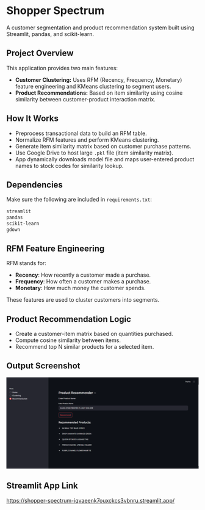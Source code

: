 # Shopper Spectrum
A customer segmentation and product recommendation system built using Streamlit, pandas, and scikit-learn.

## Project Overview
This application provides two main features:

- **Customer Clustering:** Uses RFM (Recency, Frequency, Monetary) feature engineering and KMeans clustering to segment users.
- **Product Recommendations:** Based on item similarity using cosine similarity between customer-product interaction matrix.

## How It Works
- Preprocess transactional data to build an RFM table.
- Normalize RFM features and perform KMeans clustering.
- Generate item similarity matrix based on customer purchase patterns.
- Use Google Drive to host large `.pkl` file (item similarity matrix).
- App dynamically downloads model file and maps user-entered product names to stock codes for similarity lookup.

## Dependencies
Make sure the following are included in `requirements.txt`:

```
streamlit
pandas
scikit-learn
gdown
```

## RFM Feature Engineering
RFM stands for:
- **Recency**: How recently a customer made a purchase.
- **Frequency**: How often a customer makes a purchase.
- **Monetary**: How much money the customer spends.

These features are used to cluster customers into segments.

## Product Recommendation Logic
- Create a customer-item matrix based on quantities purchased.
- Compute cosine similarity between items.
- Recommend top N similar products for a selected item.

## Output Screenshot
![Output](output.png)


## Streamlit App Link
<https://shopper-spectrum-iqvaeenk7ouxckcs3vbnru.streamlit.app/>
